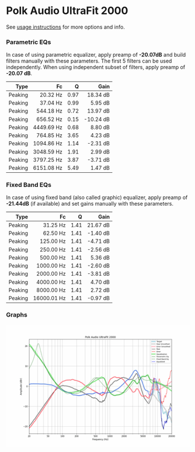 # Polk Audio UltraFit 2000
See [usage instructions](https://github.com/jaakkopasanen/AutoEq#usage) for more options and info.

### Parametric EQs
In case of using parametric equalizer, apply preamp of **-20.07dB** and build filters manually
with these parameters. The first 5 filters can be used independently.
When using independent subset of filters, apply preamp of **-20.07 dB**.

| Type    | Fc         |    Q | Gain      |
|--------:|-----------:|-----:|----------:|
| Peaking | 20.32 Hz   | 0.97 | 18.34 dB  |
| Peaking | 37.04 Hz   | 0.99 | 5.95 dB   |
| Peaking | 544.18 Hz  | 0.72 | 13.97 dB  |
| Peaking | 656.52 Hz  | 0.15 | -10.24 dB |
| Peaking | 4449.69 Hz | 0.68 | 8.80 dB   |
| Peaking | 764.85 Hz  | 3.65 | 4.23 dB   |
| Peaking | 1094.86 Hz | 1.14 | -2.31 dB  |
| Peaking | 3048.59 Hz | 1.91 | 2.99 dB   |
| Peaking | 3797.25 Hz | 3.87 | -3.71 dB  |
| Peaking | 6151.08 Hz | 5.49 | 1.47 dB   |

### Fixed Band EQs
In case of using fixed band (also called graphic) equalizer, apply preamp of **-21.44dB**
(if available) and set gains manually with these parameters.

| Type    | Fc          |    Q | Gain     |
|--------:|------------:|-----:|---------:|
| Peaking | 31.25 Hz    | 1.41 | 21.67 dB |
| Peaking | 62.50 Hz    | 1.41 | -1.40 dB |
| Peaking | 125.00 Hz   | 1.41 | -4.71 dB |
| Peaking | 250.00 Hz   | 1.41 | -2.56 dB |
| Peaking | 500.00 Hz   | 1.41 | 5.36 dB  |
| Peaking | 1000.00 Hz  | 1.41 | -2.60 dB |
| Peaking | 2000.00 Hz  | 1.41 | -3.81 dB |
| Peaking | 4000.00 Hz  | 1.41 | 4.70 dB  |
| Peaking | 8000.00 Hz  | 1.41 | 2.72 dB  |
| Peaking | 16000.01 Hz | 1.41 | -0.97 dB |

### Graphs
![](./Polk%20Audio%20UltraFit%202000.png)